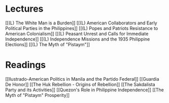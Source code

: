 # Lectures
[[(L) The White Man is a Burden]]
[[(L) American Collaborators and Early Political Parties in the Philippines]]
[[(L) Popes and Patriots Resistance to American Colonialism]]
[[(L) Peasant Unrest and Calls for Immediate Independence]]
[[(L) Independence Missions and the 1935 Philippine Elections]]
[[(L) The Myth of "Pistaym"]]

# Readings
[[Ilustrado-American Politics in Manila and the Partido Federal]]
[[Guardia De Honor]]
[[The Huk Rebellion - Origins of Rebellion]]
[[The Sakdalista Party and its Activities]]
[[Quezon's Role in Philippine Independence]]
[[The Myth of "Pistaym" Prosperity]]